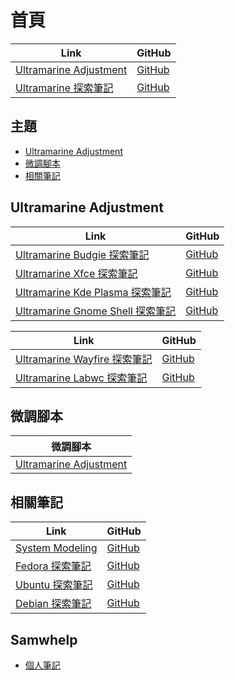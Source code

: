 

# 首頁

| Link | GitHub |
| ---- | ------ |
| [Ultramarine Adjustment](https://samwhelp.github.io/ultramarine-adjustment/) | [GitHub](https://github.com/samwhelp/ultramarine-adjustment) |
| [Ultramarine 探索筆記](https://samwhelp.github.io/note-about-ultramarine/) | [GitHub](https://github.com/samwhelp/note-about-ultramarine) |




## 主題

* [Ultramarine Adjustment](#ultramarine-adjustment)
* [微調腳本](#微調腳本)
* [相關筆記](#相關筆記)




## Ultramarine Adjustment

| Link | GitHub |
| ---- | ------ |
| [Ultramarine Budgie 探索筆記](https://samwhelp.github.io/note-about-ultramarine-budgie/) | [GitHub](https://github.com/samwhelp/note-about-ultramarine-budgie) |
| [Ultramarine Xfce 探索筆記](https://samwhelp.github.io/note-about-ultramarine-xfce/) | [GitHub](https://github.com/samwhelp/note-about-ultramarine-xfce) |
| [Ultramarine Kde Plasma 探索筆記](https://samwhelp.github.io/note-about-ultramarine-kde-plasma/) | [GitHub](https://github.com/samwhelp/note-about-ultramarine-kde-plasma) |
| [Ultramarine Gnome Shell 探索筆記](https://samwhelp.github.io/note-about-ultramarine-gnome-shell/) | [GitHub](https://github.com/samwhelp/note-about-ultramarine-gnome-shell) |


| Link | GitHub |
| ---- | ------ |
| [Ultramarine Wayfire 探索筆記](https://samwhelp.github.io/note-about-ultramarine-wayfire/) | [GitHub](https://github.com/samwhelp/note-about-ultramarine-wayfire) |
| [Ultramarine Labwc 探索筆記](https://samwhelp.github.io/note-about-ultramarine-labwc/) | [GitHub](https://github.com/samwhelp/note-about-ultramarine-labwc) |




## 微調腳本

| 微調腳本 |
| -------- |
| [Ultramarine Adjustment](https://github.com/samwhelp/ultramarine-adjustment/tree/main/prototype/main) |




## 相關筆記

| Link | GitHub |
| ---- | ------ |
| [System Modeling](https://samwhelp.github.io/system-modeling/) | [GitHub](https://github.com/samwhelp/system-modeling) |
| [Fedora 探索筆記](https://samwhelp.github.io/note-about-fedora/) | [GitHub](https://github.com/samwhelp/note-about-fedora) |
| [Ubuntu 探索筆記](https://samwhelp.github.io/note-about-ubuntu/) | [GitHub](https://github.com/samwhelp/note-about-ubuntu) |
| [Debian 探索筆記](https://samwhelp.github.io/note-about-debian/) | [GitHub](https://github.com/samwhelp/note-about-debian) |


## Samwhelp

* [個人筆記](https://samwhelp.github.io/book/)
